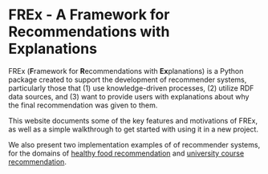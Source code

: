 # FREx - A **F**ramework for **R**ecommendations with **Ex**planations

FREx (**F**ramework for **R**ecommendations with **Ex**planations) is a Python package created to support the development of recommender systems,
particularly those that (1) use knowledge-driven processes, (2) utilize RDF data
sources, and (3) want to provide users with explanations about why the final 
recommendation was given to them.

This website documents some of the key features and motivations of FREx, as
well as a simple walkthrough to get started with using it in a new project.

We also present two implementation examples of of recommender systems, for
the domains of [healthy food recommendation](/FREx/pages/food.html) and [university course recommendation](/FREx/pages/escore.html).  
